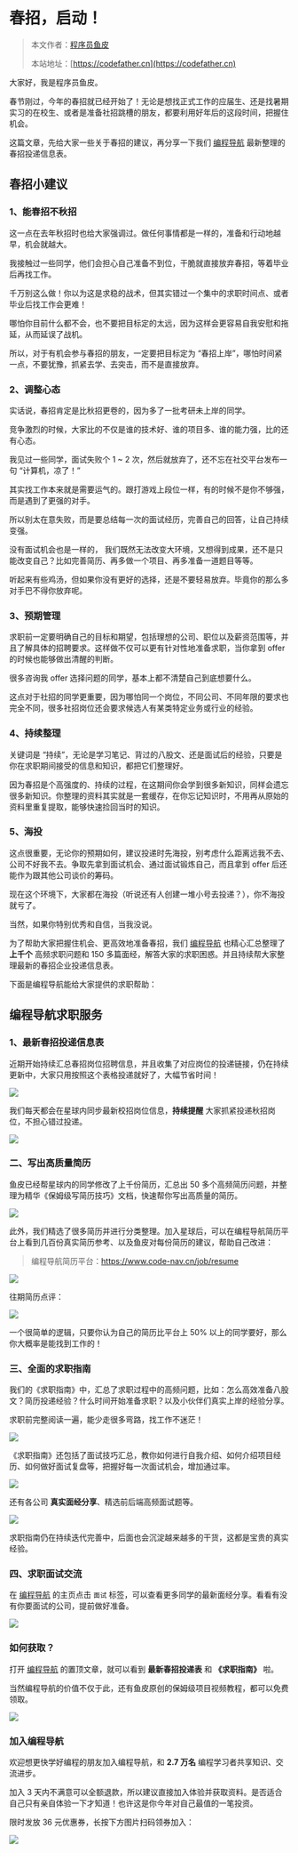 # 春招，启动！

> 本文作者：[程序员鱼皮](https://yuyuanweb.feishu.cn/wiki/Abldw5WkjidySxkKxU2cQdAtnah)
>
> 本站地址：[https://codefather.cn](https://codefather.cn)

大家好，我是程序员鱼皮。

春节刚过，今年的春招就已经开始了！无论是想找正式工作的应届生、还是找暑期实习的在校生、或者是准备社招跳槽的朋友，都要利用好年后的这段时间，把握住机会。

这篇文章，先给大家一些关于春招的建议，再分享一下我们 [编程导航](https://mp.weixin.qq.com/s/5pt0nOTGb3g3Uf9kf-f31Q) 最新整理的春招投递信息表。



## 春招小建议

### 1、能春招不秋招

这一点在去年秋招时也给大家强调过。做任何事情都是一样的，准备和行动地越早，机会就越大。

我接触过一些同学，他们会担心自己准备不到位，干脆就直接放弃春招，等着毕业后再找工作。

千万别这么做！你以为这是求稳的战术，但其实错过一个集中的求职时间点、或者毕业后找工作会更难！

哪怕你目前什么都不会，也不要把目标定的太远，因为这样会更容易自我安慰和拖延，从而延误了战机。

所以，对于有机会参与春招的朋友，一定要把目标定为 “春招上岸”，哪怕时间紧一点，不要犹豫，抓紧去学、去突击，而不是直接放弃。



### 2、调整心态

实话说，春招肯定是比秋招更卷的，因为多了一批考研未上岸的同学。

竞争激烈的时候，大家比的不仅是谁的技术好、谁的项目多、谁的能力强，比的还有心态。

我见过一些同学，面试失败个 1 ~ 2 次，然后就放弃了，还不忘在社交平台发布一句 “计算机，凉了！”

其实找工作本来就是需要运气的。跟打游戏上段位一样，有的时候不是你不够强，而是遇到了更强的对手。

所以别太在意失败，而是要总结每一次的面试经历，完善自己的回答，让自己持续变强。

没有面试机会也是一样的， 我们既然无法改变大环境，又想得到成果，还不是只能改变自己？比如完善简历、再多做一个项目、再多准备一道题目等等。

听起来有些鸡汤，但如果你没有更好的选择，还是不要轻易放弃。毕竟你的那么多对手巴不得你放弃呢。



### 3、预期管理

求职前一定要明确自己的目标和期望，包括理想的公司、职位以及薪资范围等，并且了解具体的招聘要求。这样做不仅可以更有针对性地准备求职，当你拿到 offer 的时候也能够做出清醒的判断。

很多咨询我 offer 选择问题的同学，基本上都不清楚自己到底想要什么。

这点对于社招的同学更重要，因为哪怕同一个岗位，不同公司、不同年限的要求也完全不同，很多社招岗位还会要求候选人有某类特定业务或行业的经验。



### 4、持续整理

关键词是 “持续”，无论是学习笔记、背过的八股文、还是面试后的经验，只要是你在求职期间接受的信息和知识，都把它们整理好。

因为春招是个高强度的、持续的过程，在这期间你会学到很多新知识，同样会遗忘很多新知识。你整理的资料其实就是一套缓存，在你忘记知识时，不用再从原始的资料里重复提取，能够快速捡回当时的知识。



### 5、海投

这点很重要，无论你的预期如何，建议投递时先海投，别考虑什么距离远我不去、公司不好我不去。争取先拿到面试机会、通过面试锻炼自己，而且拿到 offer 后还能作为跟其他公司谈价的筹码。

现在这个环境下，大家都在海投（听说还有人创建一堆小号去投递？），你不海投就亏了。

当然，如果你特别优秀和自信，当我没说。

为了帮助大家把握住机会、更高效地准备春招，我们 [编程导航](https://mp.weixin.qq.com/s/5pt0nOTGb3g3Uf9kf-f31Q) 也精心汇总整理了 **上千个** 高频求职问题和 150 多篇面经，解答大家的求职困惑。并且持续帮大家整理最新的春招企业投递信息表。

下面是编程导航能给大家提供的求职帮助：



## 编程导航求职服务

### 1、最新春招投递信息表

近期开始持续汇总春招岗位招聘信息，并且收集了对应岗位的投递链接，仍在持续更新中，大家只用按照这个表格投递就好了，大幅节省时间！

![](https://pic.yupi.icu/1/1708506270325-b9f90b0c-57d2-4fad-b243-44f39d548e00.png)



我们每天都会在星球内同步最新校招岗位信息，**持续提醒** 大家抓紧投递秋招岗位，不担心错过投递。

![](https://pic.yupi.icu/1/1708506545335-44dd278e-bc65-455b-b20c-08c2ced0bb35.png)



### 二、写出高质量简历

鱼皮已经帮星球内的同学修改了上千份简历，汇总出 50 多个高频简历问题，并整理为精华《保姆级写简历技巧》文档，快速帮你写出高质量的简历。

![](https://pic.yupi.icu/1/1708506574655-7c69219a-a9f5-41c7-8031-81cc89fac4c1.png)



此外，我们精选了很多简历并进行分类整理。加入星球后，可以在编程导航简历平台上看到几百份真实简历参考、以及鱼皮对每份简历的建议，帮助自己改进：

> 编程导航简历平台：https://www.code-nav.cn/job/resume

![](https://pic.yupi.icu/1/1698390669280-9d908ec2-b28a-48b9-b84e-cab9bcdc236d.png)

往期简历点评：

![](https://pic.yupi.icu/1/1708506888156-7413b90e-7e5e-481f-a743-51313d56393b.png)



一个很简单的逻辑，只要你认为自己的简历比平台上 50% 以上的同学要好，那么你大概率是能找到工作的！



### 三、全面的求职指南

我们的《求职指南》中，汇总了求职过程中的高频问题，比如：怎么高效准备八股文？简历投递经验？什么时间开始准备求职？以及小伙伴们真实上岸的经验分享。

求职前完整阅读一遍，能少走很多弯路，找工作不迷茫！

![](https://pic.yupi.icu/1/1708506589173-1f0afcfd-1b2e-416b-9bbe-1508227735fa.png)



《求职指南》还包括了面试技巧汇总，教你如何进行自我介绍、如何介绍项目经历、如何做好面试复盘等，把握好每一次面试机会，增加通过率。

![](https://pic.yupi.icu/1/1695714485383-e6134436-40bb-407e-b61e-d660002608b6.png)



还有各公司 **真实面经分享**、精选前后端高频面试题等。

![](https://pic.yupi.icu/1/1695714486342-c977b320-629a-404f-b38b-74b0e16fce20.png)



求职指南仍在持续迭代完善中，后面也会沉淀越来越多的干货，这都是宝贵的真实经验。



### 四、求职面试交流

在 [编程导航](https://mp.weixin.qq.com/s/5pt0nOTGb3g3Uf9kf-f31Q) 的主页点击 `面试` 标签，可以查看更多同学的最新面经分享。看看有没有你要面试的公司，提前做好准备。

![](https://pic.yupi.icu/1/1695714486505-cabca5be-afe7-47c3-8401-9e067c0c7322.png)



### 如何获取？

打开 [编程导航](https://mp.weixin.qq.com/s/5pt0nOTGb3g3Uf9kf-f31Q) 的置顶文章，就可以看到 **最新春招投递表** 和 **《求职指南》** 啦。

当然编程导航的价值不仅于此，还有鱼皮原创的保姆级项目视频教程，都可以免费领取。

![](https://pic.yupi.icu/1/1708512950199-8fb1c90d-ea77-4c81-9669-6e30660a77d7.png)



### 加入编程导航

欢迎想更快学好编程的朋友加入编程导航，和 **2.7 万名** 编程学习者共享知识、交流进步。

加入 3 天内不满意可以全额退款，所以建议直接加入体验并获取资料。是否适合自己只有亲自体验一下才知道！也许这是你今年对自己最值的一笔投资。

限时发放 36 元优惠券，长按下方图片扫码领券加入：

![](https://pic.yupi.icu/1/%E6%98%A5%E6%8B%9B%E5%90%AF%E5%8A%A8%E6%98%9F%E7%90%83%E4%BC%98%E6%83%A0.png)